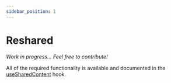 ```yaml
---
sidebar_position: 1
---
```


# Reshared

_Work in progress... Feel free to contribute!_

All of the required functionality is available and documented in the [useSharedContent](./hooks/useSharedContent) hook.

